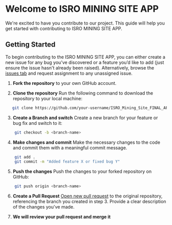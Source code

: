 # Welcome to ISRO MINING SITE APP


We're excited to have you contribute to our project. This guide will help you get started with contributing to ISRO MINING SITE APP.

## Getting Started


To begin contributing to the ISRO MINING SITE APP, you can either create a new issue for any bug you’ve discovered or a feature you’d like to add (just ensure the issue hasn't already been raised). Alternatively, browse the [issues tab](https://github.com/Devanik21/ISRO_Mining_Site_FINAL_APP/issues) and request assignment to any unassigned issue.

1) **Fork the repository** to your own GitHub account.
2. **Clone the repository**
Run the following command to download the repository to your local machine:
```bash
   git clone https://github.com/your-username/ISRO_Mining_Site_FINAL_APP.git
```
3) **Create a Branch and switch**
Create a new branch for your feature or bug fix and switch to it:
```bash
    git checkout -b <branch-name>
```
4) **Make changes and commit**
Make the necessary changes to the code and commit them with a meaningful commit message.

```bash
    git add .
    git commit -m "Added feature X or fixed bug Y"
```
5) **Push the changes**
Push the changes to your forked repository on GitHub:
```bash
    git push origin <branch-name>
```
6) **Create a Pull Request**
[Open new pull request](https://github.com/Devanik21/ISRO_Mining_Site_FINAL_APP/compare) to the original repository, referencing the branch you created in step 3.
Provide a clear description of the changes you've made.

7) **We will review your pull request and merge it**




